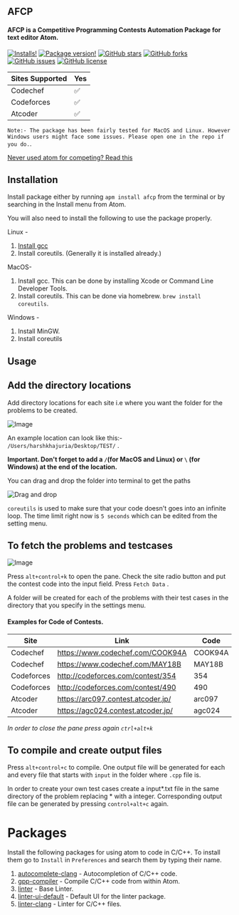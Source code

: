 ## AFCP

#### AFCP is a Competitive Programming Contests Automation Package for text editor Atom.

[![Installs!](https://img.shields.io/apm/dm/afcp.svg?style=flat-square)](https://atom.io/packages/afcp)
[![Package version!](https://img.shields.io/apm/v/afcp.svg?style=flat-square)](https://atom.io/packages/afcp)
[![GitHub stars](https://img.shields.io/github/stars/horcrux2301/AFCP.svg)](https://github.com/horcrux2301/AFCP/stargazers)
[![GitHub forks](https://img.shields.io/github/forks/horcrux2301/AFCP.svg)](https://github.com/horcrux2301/AFCP/stargazers)
[![GitHub issues](https://img.shields.io/github/issues/horcrux2301/AFCP.svg)](https://github.com/horcrux2301/AFCP/stargazers)
[![GitHub license](https://img.shields.io/github/license/horcrux2301/AFCP.svg)](https://github.com/horcrux2301/AFCP)



Sites Supported | Yes
------------ | -------------
Codechef | :white_check_mark:
Codeforces | :white_check_mark:
Atcoder | :white_check_mark:

`Note:- The package has been fairly tested for MacOS and Linux. However Windows users might face some issues. Please open one in the repo if you do.`.

[Never used atom for competing? Read this](#packages)

## Installation

Install package either by running `apm install afcp` from the terminal or by searching in the Install menu from Atom.

You will also need to install the following to use the package properly.

Linux -

1. [Install gcc](https://gist.github.com/application2000/73fd6f4bf1be6600a2cf9f56315a2d91)
2. Install coreutils. (Generally it is installed already.)

MacOS-

1. Install gcc. This can be done by installing Xcode or Command Line Developer Tools.
2. Install coreutils. This can be done via homebrew. `brew install coreutils`.

Windows -

1. Install MinGW.
2. Install coreutils


## Usage

**Add the directory locations**
---

Add directory locations for each site i.e where you want the folder for the problems to be created.

![Image](https://i.imgur.com/x66KloC.png)

An example location can look like this:- `/Users/harshkhajuria/Desktop/TEST/` .

**Important. Don't forget to add a `/`(for MacOS and Linux) or `\` (for Windows) at the end of the location.**

You can drag and drop the folder into terminal to get the paths

![Drag and drop](https://i.imgur.com/24oNmfa.gif)

`coreutils` is used to make sure that your code doesn't goes into an infinite loop. The time limit right now is `5 seconds` which can be edited from the setting menu.

**To fetch the problems and testcases**
---

![Image](https://i.imgur.com/HRwTUOT.png)

Press `alt+control+k` to open the pane. Check the site radio button and put the contest code into the input field. Press `Fetch Data` .

A folder will be created for each of the problems with their test cases in the directory that you specify in the settings menu.


#### Examples for Code of Contests.

Site | Link | Code
------------ | ------------- | -------------
Codechef | https://www.codechef.com/COOK94A | COOK94A
Codechef | https://www.codechef.com/MAY18B | MAY18B
Codeforces | http://codeforces.com/contest/354 | 354
Codeforces | http://codeforces.com/contest/490 | 490
Atcoder | https://arc097.contest.atcoder.jp/ | arc097
Atcoder | https://agc024.contest.atcoder.jp/ | agc024


*In order to close the pane press again `ctrl+alt+k`*

**To compile and create output files**
---

Press `alt+control+c` to compile. One output file will be generated for each and every file that starts with `input` in the folder where `.cpp` file is.

In order to create your own test cases create a input*.txt file in the same directory of the problem replacing * with a integer.
Corresponding output file can be generated by pressing `control+alt+c` again.

# Packages

Install the following packages for using atom to code in C/C++. To install them go to `Install` in `Preferences` and search them by typing their name.

1. [autocomplete-clang](https://atom.io/packages/autocomplete-clang) - Autocompletion of C/C++ code.
2. [gpp-compiler](https://atom.io/packages/gpp-compiler) - Compile C/C++ code from within Atom.
3. [linter](https://atom.io/packages/linter) - Base Linter.
4. [linter-ui-default](https://atom.io/packages/linter-ui-default) - Default UI for the linter package.
5. [linter-clang](https://atom.io/packages/linter-clang) - Linter for C/C++ files.
